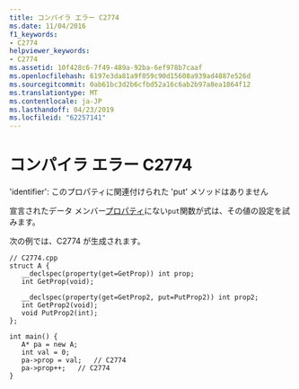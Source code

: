 ```yaml
---
title: コンパイラ エラー C2774
ms.date: 11/04/2016
f1_keywords:
- C2774
helpviewer_keywords:
- C2774
ms.assetid: 10f428c6-7f49-489a-92ba-6ef978b7caaf
ms.openlocfilehash: 6197e3da81a9f059c90d15608a939ad4887e526d
ms.sourcegitcommit: 0ab61bc3d2b6cfbd52a16c6ab2b97a8ea1864f12
ms.translationtype: MT
ms.contentlocale: ja-JP
ms.lasthandoff: 04/23/2019
ms.locfileid: "62257141"
---
```

# <a name="compiler-error-c2774"></a>コンパイラ エラー C2774

'identifier': このプロパティに関連付けられた 'put' メソッドはありません

宣言されたデータ メンバー[プロパティ](../../cpp/property-cpp.md)にない`put`関数が式は、その値の設定を試みます。

次の例では、C2774 が生成されます。

```
// C2774.cpp
struct A {
   __declspec(property(get=GetProp)) int prop;
   int GetProp(void);

   __declspec(property(get=GetProp2, put=PutProp2)) int prop2;
   int GetProp2(void);
   void PutProp2(int);
};

int main() {
   A* pa = new A;
   int val = 0;
   pa->prop = val;   // C2774
   pa->prop++;   // C2774
}
```